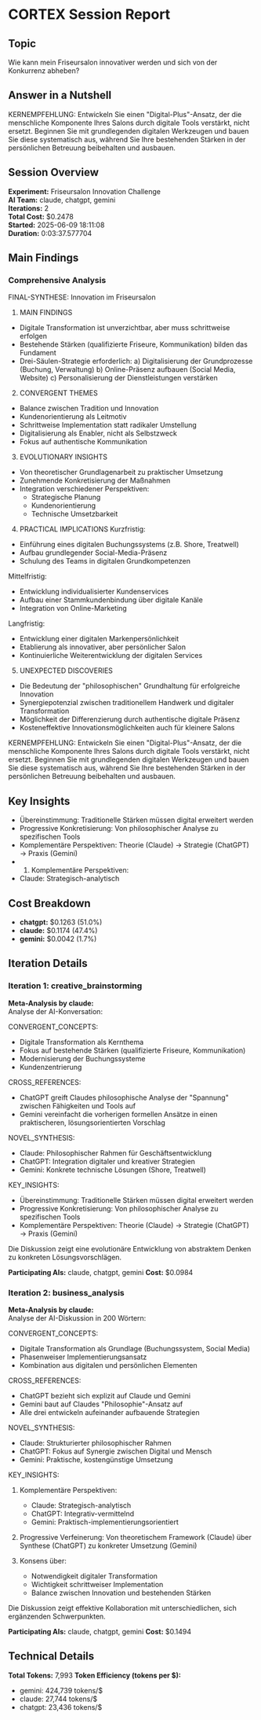 # CORTEX Session Report

## Topic
Wie kann mein Friseursalon innovativer werden und sich von der Konkurrenz abheben?

## Answer in a Nutshell
KERNEMPFEHLUNG:
Entwickeln Sie einen "Digital-Plus"-Ansatz, der die menschliche Komponente Ihres Salons durch digitale Tools verstärkt, nicht ersetzt. Beginnen Sie mit grundlegenden digitalen Werkzeugen und bauen Sie diese systematisch aus, während Sie Ihre bestehenden Stärken in der persönlichen Betreuung beibehalten und ausbauen.

## Session Overview

**Experiment:** Friseursalon Innovation Challenge  
**AI Team:** claude, chatgpt, gemini  
**Iterations:** 2  
**Total Cost:** $0.2478  
**Started:** 2025-06-09 18:11:08  
**Duration:** 0:03:37.577704  

## Main Findings

### Comprehensive Analysis

FINAL-SYNTHESE: Innovation im Friseursalon

1. MAIN FINDINGS
- Digitale Transformation ist unverzichtbar, aber muss schrittweise erfolgen
- Bestehende Stärken (qualifizierte Friseure, Kommunikation) bilden das Fundament
- Drei-Säulen-Strategie erforderlich:
  a) Digitalisierung der Grundprozesse (Buchung, Verwaltung)
  b) Online-Präsenz aufbauen (Social Media, Website)
  c) Personalisierung der Dienstleistungen verstärken

2. CONVERGENT THEMES
- Balance zwischen Tradition und Innovation
- Kundenorientierung als Leitmotiv
- Schrittweise Implementation statt radikaler Umstellung
- Digitalisierung als Enabler, nicht als Selbstzweck
- Fokus auf authentische Kommunikation

3. EVOLUTIONARY INSIGHTS
- Von theoretischer Grundlagenarbeit zu praktischer Umsetzung
- Zunehmende Konkretisierung der Maßnahmen
- Integration verschiedener Perspektiven:
  * Strategische Planung
  * Kundenorientierung
  * Technische Umsetzbarkeit

4. PRACTICAL IMPLICATIONS
Kurzfristig:
- Einführung eines digitalen Buchungssystems (z.B. Shore, Treatwell)
- Aufbau grundlegender Social-Media-Präsenz
- Schulung des Teams in digitalen Grundkompetenzen

Mittelfristig:
- Entwicklung individualisierter Kundenservices
- Aufbau einer Stammkundenbindung über digitale Kanäle
- Integration von Online-Marketing

Langfristig:
- Entwicklung einer digitalen Markenpersönlichkeit
- Etablierung als innovativer, aber persönlicher Salon
- Kontinuierliche Weiterentwicklung der digitalen Services

5. UNEXPECTED DISCOVERIES
- Die Bedeutung der "philosophischen" Grundhaltung für erfolgreiche Innovation
- Synergiepotenzial zwischen traditionellem Handwerk und digitaler Transformation
- Möglichkeit der Differenzierung durch authentische digitale Präsenz
- Kosteneffektive Innovationsmöglichkeiten auch für kleinere Salons

KERNEMPFEHLUNG:
Entwickeln Sie einen "Digital-Plus"-Ansatz, der die menschliche Komponente Ihres Salons durch digitale Tools verstärkt, nicht ersetzt. Beginnen Sie mit grundlegenden digitalen Werkzeugen und bauen Sie diese systematisch aus, während Sie Ihre bestehenden Stärken in der persönlichen Betreuung beibehalten und ausbauen.

## Key Insights

- Übereinstimmung: Traditionelle Stärken müssen digital erweitert werden
- Progressive Konkretisierung: Von philosophischer Analyse zu spezifischen Tools
- Komplementäre Perspektiven: Theorie (Claude) → Strategie (ChatGPT) → Praxis (Gemini)
- 1. Komplementäre Perspektiven:
- Claude: Strategisch-analytisch

## Cost Breakdown

- **chatgpt:** $0.1263 (51.0%)
- **claude:** $0.1174 (47.4%)
- **gemini:** $0.0042 (1.7%)

## Iteration Details

### Iteration 1: creative_brainstorming

**Meta-Analysis by claude:**  
Analyse der AI-Konversation:

CONVERGENT_CONCEPTS:
- Digitale Transformation als Kernthema
- Fokus auf bestehende Stärken (qualifizierte Friseure, Kommunikation)
- Modernisierung der Buchungssysteme
- Kundenzentrierung

CROSS_REFERENCES:
- ChatGPT greift Claudes philosophische Analyse der "Spannung" zwischen Fähigkeiten und Tools auf
- Gemini vereinfacht die vorherigen formellen Ansätze in einen praktischeren, lösungsorientierten Vorschlag

NOVEL_SYNTHESIS:
- Claude: Philosophischer Rahmen für Geschäftsentwicklung
- ChatGPT: Integration digitaler und kreativer Strategien
- Gemini: Konkrete technische Lösungen (Shore, Treatwell)

KEY_INSIGHTS:
- Übereinstimmung: Traditionelle Stärken müssen digital erweitert werden
- Progressive Konkretisierung: Von philosophischer Analyse zu spezifischen Tools
- Komplementäre Perspektiven: Theorie (Claude) → Strategie (ChatGPT) → Praxis (Gemini)

Die Diskussion zeigt eine evolutionäre Entwicklung von abstraktem Denken zu konkreten Lösungsvorschlägen.

**Participating AIs:** claude, chatgpt, gemini
**Cost:** $0.0984

### Iteration 2: business_analysis

**Meta-Analysis by claude:**  
Analyse der AI-Diskussion in 200 Wörtern:

CONVERGENT_CONCEPTS:
- Digitale Transformation als Grundlage (Buchungssystem, Social Media)
- Phasenweiser Implementierungsansatz
- Kombination aus digitalen und persönlichen Elementen

CROSS_REFERENCES:
- ChatGPT bezieht sich explizit auf Claude und Gemini
- Gemini baut auf Claudes "Philosophie"-Ansatz auf
- Alle drei entwickeln aufeinander aufbauende Strategien

NOVEL_SYNTHESIS:
- Claude: Strukturierter philosophischer Rahmen
- ChatGPT: Fokus auf Synergie zwischen Digital und Mensch
- Gemini: Praktische, kostengünstige Umsetzung

KEY_INSIGHTS:
1. Komplementäre Perspektiven:
   - Claude: Strategisch-analytisch
   - ChatGPT: Integrativ-vermittelnd
   - Gemini: Praktisch-implementierungsorientiert

2. Progressive Verfeinerung:
   Von theoretischem Framework (Claude) über Synthese (ChatGPT) zu konkreter Umsetzung (Gemini)

3. Konsens über:
   - Notwendigkeit digitaler Transformation
   - Wichtigkeit schrittweiser Implementation
   - Balance zwischen Innovation und bestehenden Stärken

Die Diskussion zeigt effektive Kollaboration mit unterschiedlichen, sich ergänzenden Schwerpunkten.

**Participating AIs:** claude, chatgpt, gemini
**Cost:** $0.1494

## Technical Details

**Total Tokens:** 7,993
**Token Efficiency (tokens per $):**
- gemini: 424,739 tokens/$
- claude: 27,744 tokens/$
- chatgpt: 23,436 tokens/$
